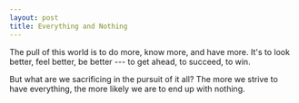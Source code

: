 ```yaml
---
layout: post
title: Everything and Nothing
---
```


The pull of this world is to do more, know more, and have more. It's to look better, feel better, be better --- to get ahead, to succeed, to win.

But what are we sacrificing in the pursuit of it all? The more we strive to have everything, the more likely we are to end up with nothing.